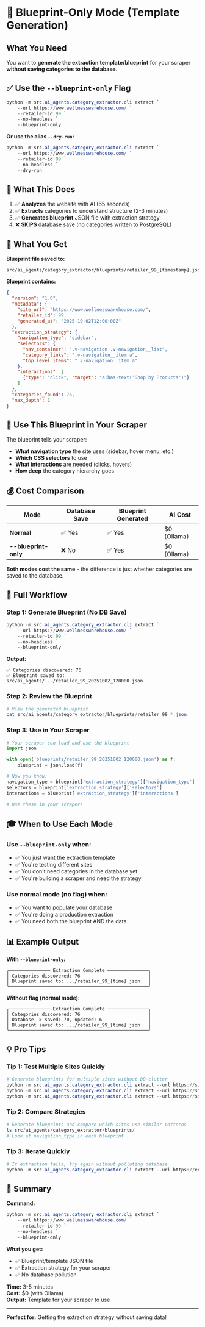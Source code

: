 # 🎯 Blueprint-Only Mode (Template Generation)

## What You Need

You want to **generate the extraction template/blueprint** for your scraper **without saving categories to the database**.

## ✅ Use the `--blueprint-only` Flag

```powershell
python -m src.ai_agents.category_extractor.cli extract `
    --url https://www.wellnesswarehouse.com/ `
    --retailer-id 99 `
    --no-headless `
    --blueprint-only
```

**Or use the alias `--dry-run`:**
```powershell
python -m src.ai_agents.category_extractor.cli extract `
    --url https://www.wellnesswarehouse.com/ `
    --retailer-id 99 `
    --no-headless `
    --dry-run
```

## 🎯 What This Does

1. ✅ **Analyzes** the website with AI (65 seconds)
2. ✅ **Extracts** categories to understand structure (2-3 minutes)
3. ✅ **Generates blueprint** JSON file with extraction strategy
4. ❌ **SKIPS** database save (no categories written to PostgreSQL)

## 📄 What You Get

**Blueprint file saved to:**
```
src/ai_agents/category_extractor/blueprints/retailer_99_[timestamp].json
```

**Blueprint contains:**
```json
{
  "version": "1.0",
  "metadata": {
    "site_url": "https://www.wellnesswarehouse.com/",
    "retailer_id": 99,
    "generated_at": "2025-10-02T12:00:00Z"
  },
  "extraction_strategy": {
    "navigation_type": "sidebar",
    "selectors": {
      "nav_container": ".v-navigation .v-navigation__list",
      "category_links": ".v-navigation__item a",
      "top_level_items": ".v-navigation__item a"
    },
    "interactions": [
      {"type": "click", "target": "a:has-text('Shop by Products')"}
    ]
  },
  "categories_found": 76,
  "max_depth": 1
}
```

## 🔧 Use This Blueprint in Your Scraper

The blueprint tells your scraper:
- **What navigation type** the site uses (sidebar, hover menu, etc.)
- **Which CSS selectors** to use
- **What interactions** are needed (clicks, hovers)
- **How deep** the category hierarchy goes

## 💰 Cost Comparison

| Mode | Database Save | Blueprint Generated | AI Cost |
|------|---------------|---------------------|---------|
| **Normal** | ✅ Yes | ✅ Yes | $0 (Ollama) |
| **--blueprint-only** | ❌ No | ✅ Yes | $0 (Ollama) |

**Both modes cost the same** - the difference is just whether categories are saved to the database.

## 🚀 Full Workflow

### Step 1: Generate Blueprint (No DB Save)
```powershell
python -m src.ai_agents.category_extractor.cli extract `
    --url https://www.wellnesswarehouse.com/ `
    --retailer-id 99 `
    --no-headless `
    --blueprint-only
```

**Output:**
```
✅ Categories discovered: 76
✅ Blueprint saved to: src/ai_agents/.../retailer_99_20251002_120000.json
```

### Step 2: Review the Blueprint
```powershell
# View the generated blueprint
cat src/ai_agents/category_extractor/blueprints/retailer_99_*.json
```

### Step 3: Use in Your Scraper
```python
# Your scraper can load and use the blueprint
import json

with open('blueprints/retailer_99_20251002_120000.json') as f:
    blueprint = json.load(f)

# Now you know:
navigation_type = blueprint['extraction_strategy']['navigation_type']
selectors = blueprint['extraction_strategy']['selectors']
interactions = blueprint['extraction_strategy']['interactions']

# Use these in your scraper!
```

## 🎓 When to Use Each Mode

### Use `--blueprint-only` when:
- ✅ You just want the extraction template
- ✅ You're testing different sites
- ✅ You don't need categories in the database yet
- ✅ You're building a scraper and need the strategy

### Use normal mode (no flag) when:
- ✅ You want to populate your database
- ✅ You're doing a production extraction
- ✅ You need both the blueprint AND the data

## 📊 Example Output

**With `--blueprint-only`:**
```
╭─────────────── Extraction Complete ───────────────╮
│ Categories discovered: 76                         │
│ Blueprint saved to: .../retailer_99_[time].json   │
╰───────────────────────────────────────────────────╯
```

**Without flag (normal mode):**
```
╭─────────────── Extraction Complete ───────────────╮
│ Categories discovered: 76                         │
│ Database -> saved: 70, updated: 6                 │
│ Blueprint saved to: .../retailer_99_[time].json   │
╰───────────────────────────────────────────────────╯
```

## 💡 Pro Tips

### Tip 1: Test Multiple Sites Quickly
```powershell
# Generate blueprints for multiple sites without DB clutter
python -m src.ai_agents.category_extractor.cli extract --url https://site1.com --retailer-id 1 --blueprint-only
python -m src.ai_agents.category_extractor.cli extract --url https://site2.com --retailer-id 2 --blueprint-only
python -m src.ai_agents.category_extractor.cli extract --url https://site3.com --retailer-id 3 --blueprint-only
```

### Tip 2: Compare Strategies
```powershell
# Generate blueprints and compare which sites use similar patterns
ls src/ai_agents/category_extractor/blueprints/
# Look at navigation_type in each blueprint
```

### Tip 3: Iterate Quickly
```powershell
# If extraction fails, try again without polluting database
python -m src.ai_agents.category_extractor.cli extract --url https://example.com --retailer-id 99 --blueprint-only
```

## 🎯 Summary

**Command:**
```powershell
python -m src.ai_agents.category_extractor.cli extract `
    --url https://www.wellnesswarehouse.com/ `
    --retailer-id 99 `
    --no-headless `
    --blueprint-only
```

**What you get:**
- ✅ Blueprint/template JSON file
- ✅ Extraction strategy for your scraper
- ✅ No database pollution

**Time:** 3-5 minutes  
**Cost:** $0 (with Ollama)  
**Output:** Template for your scraper to use

---

**Perfect for:** Getting the extraction strategy without saving data!
